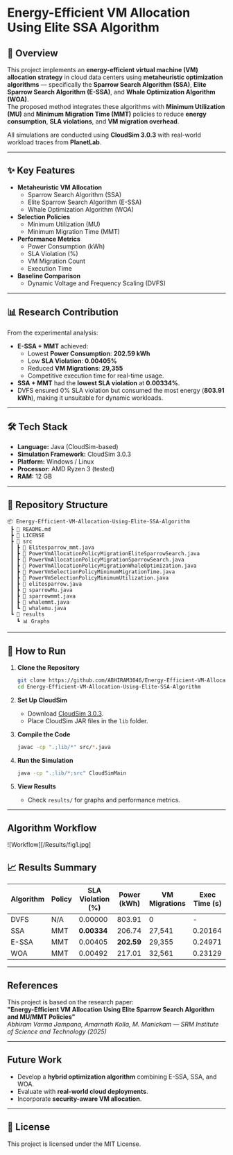 # Energy-Efficient VM Allocation Using Elite SSA Algorithm

## 📌 Overview
This project implements an **energy-efficient virtual machine (VM) allocation strategy** in cloud data centers using **metaheuristic optimization algorithms** — specifically the **Sparrow Search Algorithm (SSA)**, **Elite Sparrow Search Algorithm (E-SSA)**, and **Whale Optimization Algorithm (WOA)**.  
The proposed method integrates these algorithms with **Minimum Utilization (MU)** and **Minimum Migration Time (MMT)** policies to reduce **energy consumption**, **SLA violations**, and **VM migration overhead**.

All simulations are conducted using **CloudSim 3.0.3** with real-world workload traces from **PlanetLab**.

---

## ✨ Key Features
- **Metaheuristic VM Allocation**
  - Sparrow Search Algorithm (SSA)
  - Elite Sparrow Search Algorithm (E-SSA)
  - Whale Optimization Algorithm (WOA)
- **Selection Policies**
  - Minimum Utilization (MU)
  - Minimum Migration Time (MMT)
- **Performance Metrics**
  - Power Consumption (kWh)
  - SLA Violation (%)
  - VM Migration Count
  - Execution Time
- **Baseline Comparison**
  - Dynamic Voltage and Frequency Scaling (DVFS)

---

## 📊 Research Contribution
From the experimental analysis:
- **E-SSA + MMT** achieved:
  - Lowest **Power Consumption**: **202.59 kWh**
  - Low **SLA Violation**: **0.00405%**
  - Reduced **VM Migrations**: **29,355**
  - Competitive execution time for real-time usage.
- **SSA + MMT** had the **lowest SLA violation** at **0.00334%**.
- DVFS ensured 0% SLA violation but consumed the most energy (**803.91 kWh**), making it unsuitable for dynamic workloads.

---

## 🛠️ Tech Stack
- **Language:** Java (CloudSim-based)
- **Simulation Framework:** CloudSim 3.0.3
- **Platform:** Windows / Linux
- **Processor:** AMD Ryzen 3 (tested)
- **RAM:** 12 GB

---

## 📂 Repository Structure
```
📦 Energy-Efficient-VM-Allocation-Using-Elite-SSA-Algorithm
 ┣ 📜 README.md
 ┣ 📜 LICENSE
 ┣ 📂 src
 ┃ ┣ 📜 Elitesparrow_mmt.java
 ┃ ┣ 📜 PowerVmAllocationPolicyMigrationEliteSparrowSearch.java
 ┃ ┣ 📜 PowerVmAllocationPolicyMigrationSparrowSearch.java
 ┃ ┣ 📜 PowerVmAllocationPolicyMigrationWhaleOptimization.java
 ┃ ┣ 📜 PowerVmSelectionPolicyMinimumMigrationTime.java
 ┃ ┣ 📜 PowerVmSelectionPolicyMinimumUtilization.java
 ┃ ┣ 📜 elitesparrow.java
 ┃ ┣ 📜 sparrowMu.java
 ┃ ┣ 📜 sparrowmmt.java
 ┃ ┣ 📜 whalemmt.java
 ┃ ┗ 📜 whalemu.java
 ┗ 📂 results
   ┗ 📊 Graphs
```

---

## 🚀 How to Run
1. **Clone the Repository**
   ```bash
   git clone https://github.com/ABHIRAM3046/Energy-Efficient-VM-Allocation-Using-Elite-SSA-Algorithm.git
   cd Energy-Efficient-VM-Allocation-Using-Elite-SSA-Algorithm
   ```

2. **Set Up CloudSim**
   - Download [CloudSim 3.0.3](https://github.com/Cloudslab/cloudsim).
   - Place CloudSim JAR files in the `lib` folder.

3. **Compile the Code**
   ```bash
   javac -cp ".;lib/*" src/*.java
   ```

4. **Run the Simulation**
   ```bash
   java -cp ".;lib/*;src" CloudSimMain
   ```

5. **View Results**
   - Check `results/` for graphs and performance metrics.

---

## Algorithm Workflow
![Workflow][/Results/fig1.jpg]
## 📈 Results Summary

| Algorithm | Policy | SLA Violation (%) | Power (kWh) | VM Migrations | Exec Time (s) |
|-----------|--------|------------------|-------------|---------------|---------------|
| DVFS      | N/A    | 0.00000          | 803.91      | 0             | -             |
| SSA       | MMT    | **0.00334**      | 206.74      | 27,541        | 0.20164       |
| E-SSA     | MMT    | 0.00405          | **202.59**  | 29,355        | 0.24971       |
| WOA       | MMT    | 0.00492          | 217.01      | 32,561        | 0.23129       |

---

## References
This project is based on the research paper:  
**"Energy-Efficient VM Allocation Using Elite Sparrow Search Algorithm and MU/MMT Policies"**  
*Abhiram Varma Jampana, Amarnath Kolla, M. Manickam — SRM Institute of Science and Technology (2025)*

---

## Future Work
- Develop a **hybrid optimization algorithm** combining E-SSA, SSA, and WOA.
- Evaluate with **real-world cloud deployments**.
- Incorporate **security-aware VM allocation**.

---

## 📜 License
This project is licensed under the MIT License.
